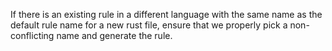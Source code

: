 
If there is an existing rule in a different language with the same name as the default rule name for
a new rust file, ensure that we properly pick a non-conflicting name and generate the rule.
